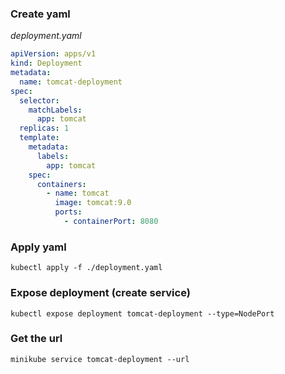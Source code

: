 ### Create yaml

_deployment.yaml_
```yaml
apiVersion: apps/v1
kind: Deployment
metadata:
  name: tomcat-deployment
spec:
  selector:
    matchLabels:
      app: tomcat
  replicas: 1
  template:
    metadata:
      labels:
        app: tomcat
    spec:
      containers:
        - name: tomcat
          image: tomcat:9.0
          ports:
            - containerPort: 8080
````

### Apply yaml

`kubectl apply -f ./deployment.yaml`

### Expose deployment (create service)

`kubectl expose deployment tomcat-deployment --type=NodePort`

### Get the url

`minikube service tomcat-deployment --url`

